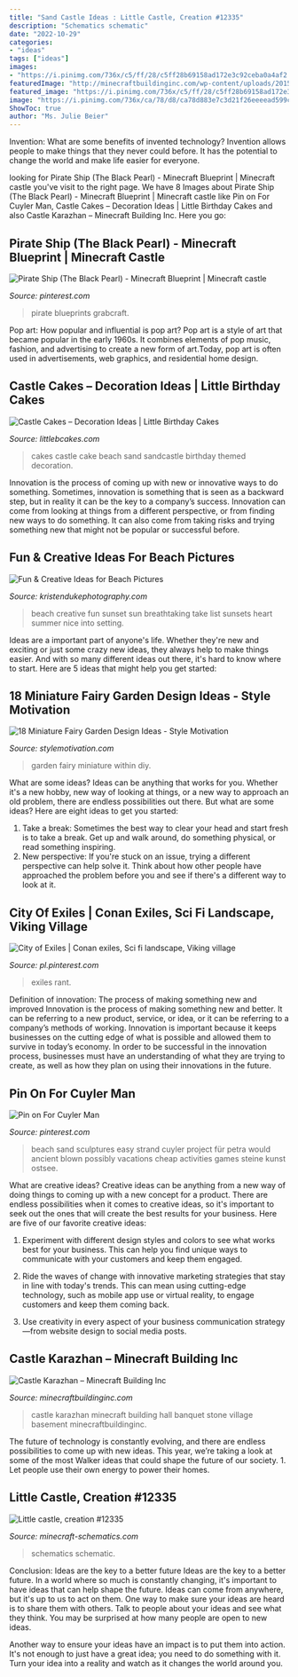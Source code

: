 ```yaml
---
title: "Sand Castle Ideas : Little Castle, Creation #12335"
description: "Schematics schematic"
date: "2022-10-29"
categories:
- "ideas"
tags: ["ideas"]
images:
- "https://i.pinimg.com/736x/c5/ff/28/c5ff28b69158ad172e3c92ceba0a4af2.jpg"
featuredImage: "http://minecraftbuildinginc.com/wp-content/uploads/2015/03/Castle-Karazhan-minecraft-building-ideas-stone-wall-village-banquet-hall.jpg"
featured_image: "https://i.pinimg.com/736x/c5/ff/28/c5ff28b69158ad172e3c92ceba0a4af2.jpg"
image: "https://i.pinimg.com/736x/ca/78/d8/ca78d883e7c3d21f26eeeead599cdb30.jpg"
ShowToc: true
author: "Ms. Julie Beier"
---
```



Invention: What are some benefits of invented technology?
Invention allows people to make things that they never could before. It has the potential to change the world and make life easier for everyone.

	

		
looking for Pirate Ship (The Black Pearl) - Minecraft Blueprint | Minecraft castle you've visit to the right page. We have 8 Images about Pirate Ship (The Black Pearl) - Minecraft Blueprint | Minecraft castle like Pin on For Cuyler Man, Castle Cakes – Decoration Ideas | Little Birthday Cakes and also Castle Karazhan – Minecraft Building Inc. Here you go:
		
    
## Pirate Ship (The Black Pearl) - Minecraft Blueprint | Minecraft Castle

<img loading=lazy src="https://i.pinimg.com/736x/ca/78/d8/ca78d883e7c3d21f26eeeead599cdb30.jpg" onerror="this.onerror=null;this.src='https://tse1.mm.bing.net/th?id=OIP.gPsdrCqohPs-d9Bw6ln4OgHaLG&amp;pid=15.1';" alt="Pirate Ship (The Black Pearl) - Minecraft Blueprint | Minecraft castle">

_Source: pinterest.com_

>pirate blueprints grabcraft. 

	

Pop art: How popular and influential is pop art?
Pop art is a style of art that became popular in the early 1960s. It combines elements of pop music, fashion, and advertising to create a new form of art.Today, pop art is often used in advertisements, web graphics, and residential home design.

    
## Castle Cakes – Decoration Ideas | Little Birthday Cakes

<img loading=lazy src="http://www.littlebcakes.com/wp-content/uploads/2013/08/Sand-Castle-Cakes.jpg" onerror="this.onerror=null;this.src='https://tse1.mm.bing.net/th?id=OIP.SQTxTr4YoV1YboLZciMQrQHaJ5&amp;pid=15.1';" alt="Castle Cakes – Decoration Ideas | Little Birthday Cakes">

_Source: littlebcakes.com_

>cakes castle cake beach sand sandcastle birthday themed decoration. 

	

Innovation is the process of coming up with new or innovative ways to do something. Sometimes, innovation is something that is seen as a backward step, but in reality it can be the key to a company’s success. Innovation can come from looking at things from a different perspective, or from finding new ways to do something. It can also come from taking risks and trying something new that might not be popular or successful before.

    
## Fun &amp; Creative Ideas For Beach Pictures

<img loading=lazy src="http://www.kristendukephotography.com/wp-content/uploads/2014/04/heart-and-sun.jpg" onerror="this.onerror=null;this.src='https://tse2.mm.bing.net/th?id=OIP.CmKGfqxaUXVbvJc1QfYXvgHaLG&amp;pid=15.1';" alt="Fun &amp; Creative Ideas for Beach Pictures">

_Source: kristendukephotography.com_

>beach creative fun sunset sun breathtaking take list sunsets heart summer nice into setting. 

	

Ideas are a important part of anyone's life. Whether they're new and exciting or just some crazy new ideas, they always help to make things easier. And with so many different ideas out there, it's hard to know where to start. Here are 5 ideas that might help you get started: 

    
## 18 Miniature Fairy Garden Design Ideas - Style Motivation

<img loading=lazy src="https://cdn.homebnc.com/homeimg/2016/05/05-a-garden-within-your-garden-diy-fairy-garden-homebnc.jpg" onerror="this.onerror=null;this.src='https://tse2.mm.bing.net/th?id=OIP.k8fozCRJDlsfX13HAUBvEAHaJ3&amp;pid=15.1';" alt="18 Miniature Fairy Garden Design Ideas - Style Motivation">

_Source: stylemotivation.com_

>garden fairy miniature within diy. 

	

What are some ideas?
Ideas can be anything that works for you. Whether it's a new hobby, new way of looking at things, or a new way to approach an old problem, there are endless possibilities out there. But what are some ideas? Here are eight ideas to get you started: 
1. Take a break: Sometimes the best way to clear your head and start fresh is to take a break. Get up and walk around, do something physical, or read something inspiring. 
2. New perspective: If you're stuck on an issue, trying a different perspective can help solve it. Think about how other people have approached the problem before you and see if there's a different way to look at it. 

    
## City Of Exiles | Conan Exiles, Sci Fi Landscape, Viking Village

<img loading=lazy src="https://i.pinimg.com/736x/c5/ff/28/c5ff28b69158ad172e3c92ceba0a4af2.jpg" onerror="this.onerror=null;this.src='https://tse2.mm.bing.net/th?id=OIP.UVObpFUYHBa-pFqA8Hw0QwHaEK&amp;pid=15.1';" alt="City of Exiles | Conan exiles, Sci fi landscape, Viking village">

_Source: pl.pinterest.com_

>exiles rant. 

	

Definition of innovation: The process of making something new and improved
Innovation is the process of making something new and better. It can be referring to a new product, service, or idea, or it can be referring to a company’s methods of working. Innovation is important because it keeps businesses on the cutting edge of what is possible and allowed them to survive in today’s economy. In order to be successful in the innovation process, businesses must have an understanding of what they are trying to create, as well as how they plan on using their innovations in the future.

    
## Pin On For Cuyler Man

<img loading=lazy src="https://i.pinimg.com/originals/df/d3/46/dfd3467c6c276ed0f1dd060c725f4c5b.jpg" onerror="this.onerror=null;this.src='https://tse4.mm.bing.net/th?id=OIP.hdTD4pUAsZh5nNNSH3b8SgAAAA&amp;pid=15.1';" alt="Pin on For Cuyler Man">

_Source: pinterest.com_

>beach sand sculptures easy strand cuyler project für petra would ancient blown possibly vacations cheap activities games steine kunst ostsee. 

	

What are creative ideas?
Creative ideas can be anything from a new way of doing things to coming up with a new concept for a product. There are endless possibilities when it comes to creative ideas, so it's important to seek out the ones that will create the best results for your business. Here are five of our favorite creative ideas: 
1. Experiment with different design styles and colors to see what works best for your business. This can help you find unique ways to communicate with your customers and keep them engaged.

2. Ride the waves of change with innovative marketing strategies that stay in line with today's trends. This can mean using cutting-edge technology, such as mobile app use or virtual reality, to engage customers and keep them coming back. 

3. Use creativity in every aspect of your business communication strategy—from website design to social media posts.

    
## Castle Karazhan – Minecraft Building Inc

<img loading=lazy src="http://minecraftbuildinginc.com/wp-content/uploads/2015/03/Castle-Karazhan-minecraft-building-ideas-stone-wall-village-banquet-hall.jpg" onerror="this.onerror=null;this.src='https://tse2.mm.bing.net/th?id=OIP.sHWuvELL6astvzchTpptkAHaEK&amp;pid=15.1';" alt="Castle Karazhan – Minecraft Building Inc">

_Source: minecraftbuildinginc.com_

>castle karazhan minecraft building hall banquet stone village basement minecraftbuildinginc. 

	

The future of technology is constantly evolving, and there are endless possibilities to come up with new ideas. This year, we’re taking a look at some of the most Walker ideas that could shape the future of our society. 1. Let people use their own energy to power their homes.

    
## Little Castle, Creation #12335

<img loading=lazy src="https://www.minecraft-schematics.com/schematics/pictures/12335/large-picture-12335.png?time=1533766787" onerror="this.onerror=null;this.src='https://tse2.mm.bing.net/th?id=OIP.6O_L99ajP8fYFj9hSEDRmAHaEp&amp;pid=15.1';" alt="Little castle, creation #12335">

_Source: minecraft-schematics.com_

>schematics schematic. 

	

Conclusion: Ideas are the key to a better future
Ideas are the key to a better future. In a world where so much is constantly changing, it's important to have ideas that can help shape the future. Ideas can come from anywhere, but it's up to us to act on them.
One way to make sure your ideas are heard is to share them with others. Talk to people about your ideas and see what they think. You may be surprised at how many people are open to new ideas.

Another way to ensure your ideas have an impact is to put them into action. It's not enough to just have a great idea; you need to do something with it. Turn your idea into a reality and watch as it changes the world around you.

